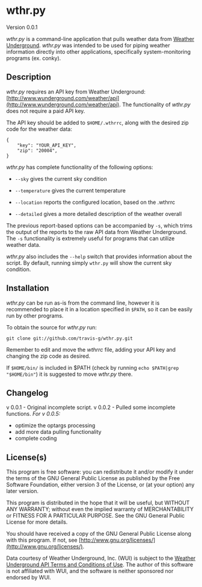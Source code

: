 wthr.py
=======

Version 0.0.1

_wthr.py_ is a command-line application that pulls weather data from [Weather Underground](http://www.wunderground.com).  _wthr.py_ was intended to be used for piping weather information directly into other applications, specifically system-monitoring programs (ex. conky).

Description
-----------
_wthr.py_ requires an API key from Weather Underground: [http://www.wunderground.com/weather/api](http://www.wunderground.com/weather/api). The functionality of _wthr.py_ does not require a paid API key.

The API key should be added to `$HOME/.wthrrc`, along with the desired zip code for the weather data:

    {
        "key": "YOUR_API_KEY",
        "zip": "20004",
    }

_wthr.py_ has complete functionality of the following options:

* `--sky` gives the current sky condition

* `--temperature` gives the current temperature

* `--location` reports the configured location, based on the .wthrrc

* `--detailed` gives a more detailed description of the weather overall

The previous report-based options can be accompanied by `-s`, which trims the output of the reports to the raw API data from Weather Underground. The `-s` functionality is extremely useful for programs that can utilize weather data.

_wthr.py_ also includes the `--help` switch that provides information about the script. By default, running simply `wthr.py` will show the current sky condition.

Installation
------------
_wthr.py_ can be run as-is from the command line, however it is recommended to place it in a location specified in `$PATH`, so it can be easily run by other programs.

To obtain the source for _wthr.py_ run:

    git clone git://github.com/travis-g/wthr.py.git

Remember to edit and move the _wthrrc_ file, adding your API key and changing the zip code as desired.

If `$HOME/bin/` is included in $PATH (check by running `echo $PATH|grep "$HOME/bin"`) it is suggested to move _wthr.py_ there.

Changelog
---------
v 0.0.1 - Original incomplete script. 
v 0.0.2 - Pulled some incomplete functions.
_For v 0.0.5:_
- optimize the optargs processing
- add more data pulling functionality
- complete coding

License(s)
----------
This program is free software: you can redistribute it and/or modify it under the terms of the GNU General Public License as published by the Free Software Foundation, either version 3 of the License, or (at your option) any later version.

This program is distributed in the hope that it will be useful, but WITHOUT ANY WARRANTY; without even the implied warranty of MERCHANTABILITY or FITNESS FOR A PARTICULAR PURPOSE.  See the GNU General Public License for more details.

You should have received a copy of the GNU General Public License along with this program.  If not, see [http://www.gnu.org/licenses/](http://www.gnu.org/licenses/).

Data courtesy of Weather Underground, Inc. (WUI) is subject to the [Weather Underground API Terms and Conditions of Use](http://www.wunderground.com/weather/api/d/terms.html).  The author of this software is not affiliated with WUI, and the software is neither sponsored nor endorsed by WUI.
